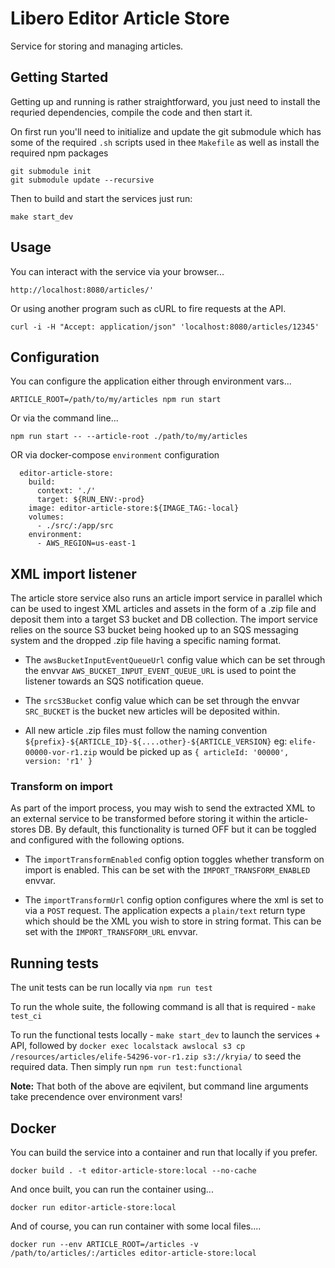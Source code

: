 # Libero Editor Article Store

Service for storing and managing articles.

## Getting Started

Getting up and running is rather straightforward, you just need to install the requried dependencies, compile the code 
and then start it.

On first run you'll need to initialize and update the git submodule which has some of the required `.sh` scripts used in thee `Makefile` as well as install the required npm packages

```
git submodule init
git submodule update --recursive
```

Then to build and start the services just run:

```
make start_dev
```

## Usage

You can interact with the service via your browser...

```
http://localhost:8080/articles/'
```

Or using another program such as cURL to fire requests at the API.

```
curl -i -H "Accept: application/json" 'localhost:8080/articles/12345'
```

## Configuration

You can configure the application either through environment vars...

```
ARTICLE_ROOT=/path/to/my/articles npm run start
```

Or via the command line...

```
npm run start -- --article-root ./path/to/my/articles
```

OR via docker-compose `environment` configuration

```
  editor-article-store:
    build:
      context: './'
      target: ${RUN_ENV:-prod}
    image: editor-article-store:${IMAGE_TAG:-local}
    volumes:
      - ./src/:/app/src
    environment:
      - AWS_REGION=us-east-1
```

## XML import listener

The article store service also runs an article import service in parallel which can be used to ingest XML articles and assets in the form of a .zip file and deposit them into a target S3 bucket and DB collection. The import service relies on the source S3 bucket being hooked up to an SQS messaging system and the dropped .zip file having a specific naming format.

- The `awsBucketInputEventQueueUrl` config value which can be set through the envvar `AWS_BUCKET_INPUT_EVENT_QUEUE_URL` is used to point the listener towards an SQS notification queue. 

- The `srcS3Bucket` config value which can be set through the envvar `SRC_BUCKET` is the bucket new articles will be deposited within. 

- All new article .zip files must follow the naming convention `${prefix}-${ARTICLE_ID}-${....other}-${ARTICLE_VERSION}` eg: `elife-00000-vor-r1.zip` would be picked up as `{ articleId: '00000', version: 'r1' }`

### Transform on import

As part of the import process, you may wish to send the extracted XML to an external service to be transformed before storing it within the article-stores DB. By default, this functionality is turned OFF but it can be toggled and configured with the following options.

- The `importTransformEnabled` config option toggles whether transform on import is enabled. This can be set with the `IMPORT_TRANSFORM_ENABLED` envvar.

- The `importTransformUrl` config option configures where the xml is set to via a `POST` request. The application expects a `plain/text` return type which should be the XML you wish to store in string format. This can be set with the `IMPORT_TRANSFORM_URL` envvar.


## Running tests

The unit tests can be run locally via `npm run test`

To run the whole suite, the following command is all that is required - `make test_ci`

To run the functional tests locally - `make start_dev` to launch the services + API, followed by `docker exec localstack awslocal s3 cp /resources/articles/elife-54296-vor-r1.zip s3://kryia/` to seed the required data. Then simply run `npm run test:functional`

**Note:** That both of the above are eqivilent, but command line arguments take precendence over environment vars!

## Docker

You can build the service into a container and run that locally if you prefer.

```
docker build . -t editor-article-store:local --no-cache
```

And once built, you can run the container using...

```
docker run editor-article-store:local
```

And of course, you can run container with some local files....

```
docker run --env ARTICLE_ROOT=/articles -v /path/to/articles/:/articles editor-article-store:local
```
